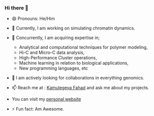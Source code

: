 ### Hi there 👋

- 😄 Pronouns: He/Him

- 🔭 Currently, I am working on simulating chromatin dynamics.

- 🌱 Concurrently, I am acquiring expertise in;
     - Analytical and computational techniques for polymer modeling,
     - Hi-C and Micro-C data analysis,
     - High-Performance Cluster operations,
     - Machine learning in relation to biological applications,
     - New programming languages,
 etc 


- 🤔 I am actively looking for collaborations in everything genomics.

- 📫 Reach me at : [Kamulegeya Fahad](https://www.linkedin.com/in/kamulegeya-fahad) and ask me about my projects.

- You can visit my [personal website](https://kamulegeya-fahad.github.io) 

- ⚡ Fun fact: Am Awesome.
